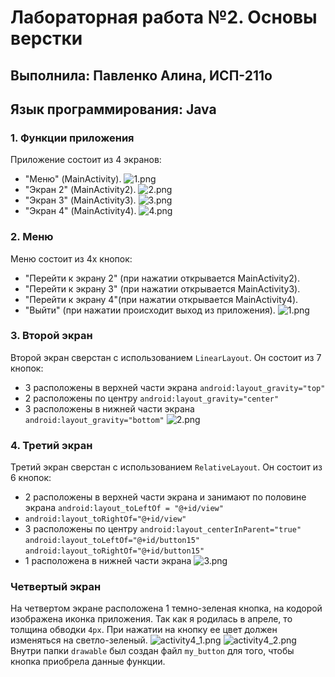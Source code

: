 # Лабораторная работа №2. Основы верстки
## Выполнила: Павленко Алина, ИСП-211о
## Язык программирования: Java

### 1. Функции приложения
Приложение состоит из 4 экранов:
- "Меню" (MainActivity).
  ![1.png](..%2F..%2F..%2F..%2F1activity.png)
- "Экран 2" (MainActivity2).
  ![2.png](..%2F..%2F..%2F..%2Factivity2.png)
- "Экран 3" (MainActivity3).
  ![3.png](..%2F..%2F..%2F..%2Factivity3.png)
- "Экран 4" (MainActivity4).
  ![4.png](..%2F..%2F..%2F..%2Factivity4_1.png)

### 2. Меню
Меню состоит из 4х кнопок:
- "Перейти к экрану 2" (при нажатии открывается MainActivity2).
- "Перейти к экрану 3" (при нажатии открывается MainActivity3).
- "Перейти к экрану 4"(при нажатии открывается MainActivity4).
- "Выйти" (при нажатии происходит выход из приложения).
  ![1.png](..%2F..%2F..%2F..%2F1activity.png)

### 3. Второй экран
Второй экран сверстан с использованием `LinearLayout`.
Он состоит из 7 кнопок:
- 3 расположены в верхней части экрана
  `android:layout_gravity="top"`
- 2 расположены по центру
  `android:layout_gravity="center"`
- 3 расположены в нижней части экрана
  `android:layout_gravity="bottom"`
  ![2.png](..%2F..%2F..%2F..%2Factivity2.png)

### 4. Третий экран
Третий экран сверстан с использованием `RelativeLayout`.
Он состоит из 6 кнопок:
- 2 расположены в верхней части экрана и занимают по половине экрана
  `android:layout_toLeftOf = "@+id/view"`
- `android:layout_toRightOf="@+id/view"`
- 3 расположены по центру
  `android:layout_centerInParent="true"`
  `android:layout_toLeftOf="@+id/button15"`
  `android:layout_toRightOf="@+id/button15"`
- 1 расположена в нижней части экрана
  ![3.png](..%2F..%2F..%2F..%2Factivity3.png)

### Четвертый экран
На четвертом экране расположена 1 темно-зеленая кнопка, на кодорой изображена иконка приложения. Так как я родилась в апреле, то толщина обводки `4px`. При нажатии на кнопку ее цвет должен изменяться на светло-зеленый.
![activity4_1.png](..%2F..%2F..%2F..%2Factivity4_1.png)
![activity4_2.png](..%2F..%2F..%2F..%2Factivity4_2.png)
Внутри папки `drawable` был создан файл `my_button` для того, чтобы кнопка приобрела данные функции.
